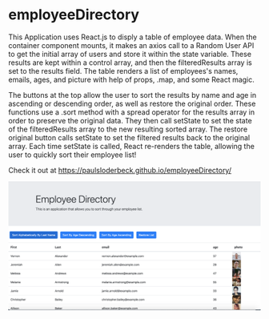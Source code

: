 # employeeDirectory

This Application uses React.js to disply a table of employee data. When the container component mounts, it makes an axios call to a Random User API to get the initial array of users and store it within the state variable. These results are kept within a control array, and then the filteredResults array is set to the results field. The table renders a list of employees's names, emails, ages, and picture with help of props, .map, and some React magic.

The buttons at the top allow the user to sort the results by name and age in ascending or descending order, as well as restore the original order. These functions use a .sort method with a spread operator for the results array in order to preserve the original data. They then call setState to set the state of the filteredResults array to the new resulting sorted array. The restore original button calls setState to set the filtered results back to the original array. Each time setState is called, React re-renders the table, allowing the user to quickly sort their employee list!

Check it out at https://paulsloderbeck.github.io/employeeDirectory/

![ScreenShot](https://github.com/paulsloderbeck/employeeDirectory/blob/master/screenshot.png)
